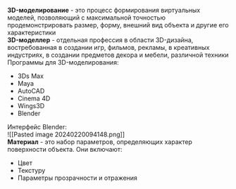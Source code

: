 **3D-моделирование** - это процесс формирования виртуальных моделей, позволяющий с максимальной точностью продемонстрировать размер, форму, внешний вид объекта и другие его характеристики  
**3D-моделлер** - отдельная профессия в области 3D-дизайна, востребованная в создании игр, фильмов, рекламы, в креативных индустриях, в создании предметов декора и мебели, различной техники  
Программы для 3D-моделирования:
- 3Ds Max
- Maya
- AutoCAD
- Cinema 4D
- Wings3D
- Blender  
  
Интерфейс Blender:  
![[Pasted image 20240220094148.png]]  
**Материал** - это набор параметров, определяющих характер поверхности объекта. Они включают:
- Цвет
- Текстуру
- Параметры прозрачности и отражения  
  
